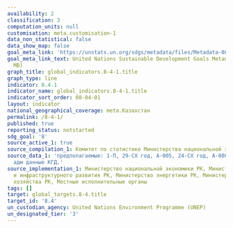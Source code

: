 ```yaml
---
availability: 2
classification: 3
computation_units: null
customisation: meta.customisation-1
data_non_statistical: false
data_show_map: false
goal_meta_link: 'https://unstats.un.org/sdgs/metadata/files/Metadata-08-04-01.pdf '
goal_meta_link_text: United Nations Sustainable Development Goals Metadata (PDF 4.0
  MB)
graph_title: global_indicators.8-4-1.title
graph_type: line
indicator: 8.4.1
indicator_name: global_indicators.8-4-1.title
indicator_sort_order: 08-04-01
layout: indicator
national_geographical_coverage: meta.Казахстан
permalink: /8-4-1/
published: true
reporting_status: notstarted
sdg_goal: '8'
source_active_1: true
source_compilation_1: Комитет по статистике Министерства национальной экономики РК
source_data_1: 'предполагаемые: 1-П, 29-СХ год, А-005, 24-СХ год, А-008, 1-ТС-мес,
  адм данные КГД.'
source_implementation_1: Министерство национальной экономики РК, Министерство индустрии
  и инфраструктурного развития РК, Министерство энергетики РК, Министерство сельского
  хозяйства РК, Местные исполнительные органы
tags: []
target: global_targets.8-4.title
target_id: '8.4'
un_custodian_agency: United Nations Environment Programme (UNEP)
un_designated_tier: '3'
---
```

